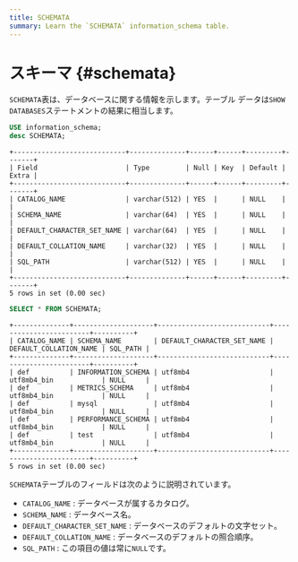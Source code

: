 ```yaml
---
title: SCHEMATA
summary: Learn the `SCHEMATA` information_schema table.
---
```


# スキーマ {#schemata}

`SCHEMATA`表は、データベースに関する情報を示します。テーブル データは`SHOW DATABASES`ステートメントの結果に相当します。

```sql
USE information_schema;
desc SCHEMATA;
```

    +----------------------------+--------------+------+------+---------+-------+
    | Field                      | Type         | Null | Key  | Default | Extra |
    +----------------------------+--------------+------+------+---------+-------+
    | CATALOG_NAME               | varchar(512) | YES  |      | NULL    |       |
    | SCHEMA_NAME                | varchar(64)  | YES  |      | NULL    |       |
    | DEFAULT_CHARACTER_SET_NAME | varchar(64)  | YES  |      | NULL    |       |
    | DEFAULT_COLLATION_NAME     | varchar(32)  | YES  |      | NULL    |       |
    | SQL_PATH                   | varchar(512) | YES  |      | NULL    |       |
    +----------------------------+--------------+------+------+---------+-------+
    5 rows in set (0.00 sec)

```sql
SELECT * FROM SCHEMATA;
```

    +--------------+--------------------+----------------------------+------------------------+----------+
    | CATALOG_NAME | SCHEMA_NAME        | DEFAULT_CHARACTER_SET_NAME | DEFAULT_COLLATION_NAME | SQL_PATH |
    +--------------+--------------------+----------------------------+------------------------+----------+
    | def          | INFORMATION_SCHEMA | utf8mb4                    | utf8mb4_bin            | NULL     |
    | def          | METRICS_SCHEMA     | utf8mb4                    | utf8mb4_bin            | NULL     |
    | def          | mysql              | utf8mb4                    | utf8mb4_bin            | NULL     |
    | def          | PERFORMANCE_SCHEMA | utf8mb4                    | utf8mb4_bin            | NULL     |
    | def          | test               | utf8mb4                    | utf8mb4_bin            | NULL     |
    +--------------+--------------------+----------------------------+------------------------+----------+
    5 rows in set (0.00 sec)

`SCHEMATA`テーブルのフィールドは次のように説明されています。

-   `CATALOG_NAME` : データベースが属するカタログ。
-   `SCHEMA_NAME` : データベース名。
-   `DEFAULT_CHARACTER_SET_NAME` : データベースのデフォルトの文字セット。
-   `DEFAULT_COLLATION_NAME` : データベースのデフォルトの照合順序。
-   `SQL_PATH` : この項目の値は常に`NULL`です。
